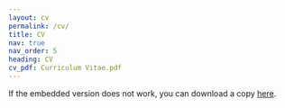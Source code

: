 ```yaml
---
layout: cv
permalink: /cv/
title: CV
nav: true
nav_order: 5
heading: CV
cv_pdf: Curriculum Vitae.pdf
---
```

If the embedded version does not work, you can download a copy <a href="/assets/pdf/Curriculum Vitae.pdf" target="_blank">here</a>.


<br>
